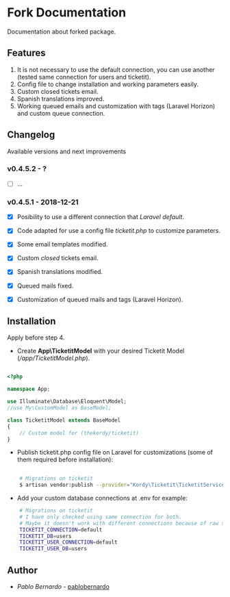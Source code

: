 # Fork Documentation

Documentation about forked package.


## Features 

1. It is not necessary to use the default connection, you can use another (tested same connection for users and ticketit).
2. Config file to change installation and working parameters easily.
3. Custom closed tickets email.
4. Spanish translations improved.
5. Working queued emails and customization with tags (Laravel Horizon) and custom queue connection.




## Changelog

Available versions and next improvements

### v0.4.5.2 - ?

- [ ] ...


### v0.4.5.1 - 2018-12-21

- [x] Posibility to use a different connection that *Laravel default*.
- [x] Code adapted for use a config file *ticketit.php* to customize parameters.
- [x] Some email templates modified.
- [x] Custom *closed* tickets email.
- [x] Spanish translations modified.
- [x] Queued mails fixed.
- [x] Customization of queued mails and tags (Laravel Horizon).




## Installation

Apply before step 4.

- Create **App\TicketitModel** with your desired Ticketit Model (*/app/TicketitModel.php*).

```php

<?php

namespace App;

use Illuminate\Database\Eloquent\Model;
//use My\CustomModel as BaseModel;

class TicketitModel extends BaseModel
{
    // Custom model for (thekordy/ticketit)
}

```

- Publish ticketit.php config file on Laravel for customizations (some of them required before installation):

```bash
	
	# Migrations on ticketit
	$ artisan vendor:publish --provider="Kordy\Ticketit\TicketitServiceProvider" --tag=config --force

```

- Add your custom database connections at .env  for example:

```bash
	# Migrations on ticketit
	# I have only checked using same connection for both. 
	# Maybe it doesn't work with different connections because of raw sql joins in some parts of code
	TICKETIT_CONNECTION=default
	TICKETIT_DB=users
	TICKETIT_USER_CONNECTION=default
	TICKETIT_USER_DB=users

```



## Author

* *Pablo Bernardo* - [pablobernardo](https://github.com/pablobernardo)